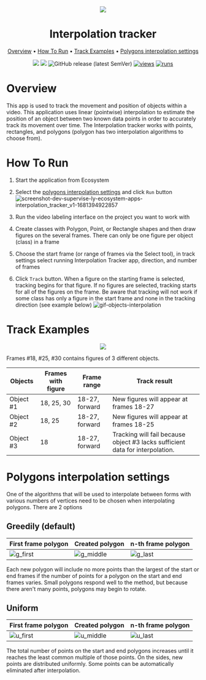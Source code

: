 <div align="center" markdown> 
<img src="https://user-images.githubusercontent.com/115161827/231768642-879cd495-903e-4ef2-a3de-b45a91a6f968.jpg" />

# Interpolation tracker
  
<p align="center">
  <a href="#Overview">Overview</a> •
  <a href="#How-To-Run">How To Run</a> •
  <a href="#Track-Examples">Track Examples</a> •
  <a href="#Polygons-interpolation-settings">Polygons interpolation settings</a> 
</p>

[![](https://img.shields.io/badge/supervisely-ecosystem-brightgreen)](https://ecosystem.supervisely.com/apps/supervisely-ecosystem/interpolation-tracker-v1)
[![](https://img.shields.io/badge/slack-chat-green.svg?logo=slack)](https://supervisely.com/slack)
![GitHub release (latest SemVer)](https://img.shields.io/github/v/release/supervisely-ecosystem/interpolation-tracker-v1)
[![views](https://app.supervisely.com/img/badges/views/supervisely-ecosystem/interpolation-tracker-v1)](https://supervisely.com)
[![runs](https://app.supervisely.com/img/badges/runs/supervisely-ecosystem/interpolation-tracker-v1)](https://supervisely.com)

</div>

# Overview 

This app is used to track the movement and position of objects within a video. This application uses linear (pointwise) interpolation to estimate the position of an object between two known data points in order to accurately track its movement over time. The Interpolation tracker works with points, rectangles, and polygons (polygon has two interpolation algorithms to choose from).

# How To Run

1. Start the application from Ecosystem

2. Select the <a href="#Polygons-interpolation-settings">polygons interpolation settings</a> and click `Run` button
![screenshot-dev-supervise-ly-ecosystem-apps-interpolation_tracker_v1-1681394922857](https://user-images.githubusercontent.com/115161827/231813349-16eefdf2-fe28-4ab6-9efc-86e7a9f0024f.png)


4. Run the video labeling interface on the project you want to work with

3. Create classes with Polygon, Point, or Rectangle shapes and then draw figures on the several frames. There can only be one figure per object (class) in a frame

4. Choose the start frame (or range of frames via the Select tool), in track settings select running Interpolation Tracker app, direction, and number of frames

5. Click `Track` button. When a figure on the starting frame is selected, tracking begins for that figure. If no figures are selected, tracking starts for all of the figures on the frame. Be aware that tracking will not work if some class has only a figure in the start frame and none in the tracking direction (see example below)
![gif-objects-interpolation](https://user-images.githubusercontent.com/115161827/231813506-8f7255dd-9cbd-40d5-8337-477d0f4d816d.gif)

# Track Examples

<div align="center">

<img src="https://user-images.githubusercontent.com/87002239/231757938-730b1deb-5887-47d7-a299-616411ffefa3.png" />

</div>

Frames #18, #25, #30 contains figures of 3 different objects.

| Objects   | Frames with figure | Frame range    | Track result                                                                  |
| --------- | ------------------ | -------------- | ----------------------------------------------------------------------------- |
| Object #1 | 18, 25, 30         | 18-27, forward | New figures will appear at frames 18-27                                       |
| Object #2 | 18, 25             | 18-27, forward | New figures will appear at frames 18-25                                       |
| Object #3 | 18                 | 18-27, forward | Tracking will fail because object #3 lacks sufficient data for interpolation. |


# Polygons interpolation settings

One of the algorithms that will be used to interpolate between forms with various numbers of vertices need to be chosen when interpolating polygons.
There are 2 options

## Greedily (default)

| First frame polygon                                                                                                   | Created polygon                                                                                                      | n-th frame polygon                |
| --------------------------------------------------------------------------------------------------------------------- | -------------------------------------------------------------------------------------------------------------------- | --------------------------------- |
| ![g_first](https://user-images.githubusercontent.com/115161827/231856880-d52eb375-4f1f-45f6-9f8b-8d334efb2b7d.png)| ![g_middle](https://user-images.githubusercontent.com/115161827/231856930-18d2d3f0-7252-40e8-bfa8-0541338edbc3.png)|![g_last](https://user-images.githubusercontent.com/115161827/231856988-311de766-e1d1-482b-acd7-51781c84c3ed.png)



Each new polygon will include no more points than the largest of the start or end frames if the number of points for a polygon on the start and end frames varies.
Small polygons respond well to the method, but because there aren't many points, polygons may begin to rotate.

## Uniform

| First frame polygon                                                                                                     | Created polygon                                                                                                       | n-th frame polygon |
| ----------------------------------------------------------------------------------------------------------------------- | --------------------------------------------------------------------------------------------------------------------- | ------------------ |
|![u_first](https://user-images.githubusercontent.com/115161827/231857037-481affe0-b844-4b22-96a0-437479e6e318.png)| ![u_middle](https://user-images.githubusercontent.com/115161827/231857099-0d4bbcaf-9b96-4312-8cb6-0e94da1fbf8a.png)| ![u_last](https://user-images.githubusercontent.com/115161827/231857156-36911631-a786-47e0-bbcc-58b1a437e9b9.png)




The total number of points on the start and end polygons increases until it reaches the least common multiple of those points.
On the sides, new points are distributed uniformly. Some points can be automatically eliminated after interpolation.
